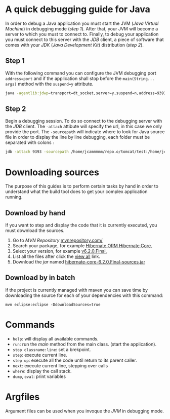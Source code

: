 A quick debugging guide for Java
=================================================
In order to debug a Java application you must start the JVM (_Java Virtual Machine_) in debugging mode (_step 1_). After that, your JVM will become a server to which you must to connect to. Finally, to debug your application you must connect to this server with the _JDB_ client, a piece of software that comes with your _JDK_ (_Java Development Kit_) distribution (_step 2_).

Step 1
---------------------------------------
With the following command you can configure the JVM debugging port `address=port` and if the application shall stop before the `main(String... args)` method with the `suspend=y` attribute.
```sh
java -agentlib:jdwp=transport=dt_socket,server=y,suspend=n,address=9393 MyClass
```

Step 2
---------------------------------------
Begin a debugging session. To do so connect to the debugging server with the 
_JDB_ client. The `-attach` attibute will specify the url, in this case we only provide the port. The `-sourcepath` will indicate where to look for Java source file in order to display the line by line debugging, each folder must be separated with colons `:`
```sh
jdb -attach 9393 -sourcepath /home/jcammmmm/repo.o/tomcat/test:/home/jcammmmm/repo.o/tomcat/java
```

Downloading sources
=================================================
The purpose of this guides is to perform certain tasks by hand in order to understand what the build tool does to get your complex application running.

Download by hand
---------------------------------------
If you want to step and display the code that it is currently executed, you must download the sources.

1. Go to _MVN Repository_ [mvnrepository.com/](https://mvnrepository.com/)
2. Search your package, for example [Hibernate ORM Hibernate Core.](https://mvnrepository.com/artifact/org.hibernate.orm/hibernate-core)
3. Select your version, for example [v6.2.0.Final.](https://mvnrepository.com/artifact/org.hibernate.orm/hibernate-core/6.2.0.Final)
4. List all the files after click the [view all](https://repo1.maven.org/maven2/org/hibernate/orm/hibernate-core/6.2.0.Final/) link.
5. Download the _jar_ named [hibernate-core-6.2.0.Final-sources.jar](https://repo1.maven.org/maven2/org/hibernate/orm/hibernate-core/6.2.0.Final/hibernate-core-6.2.0.Final-sources.jar)

Download by in batch
---------------------------------------
If the project is currently managed with maven you can save time by downloading the source for each of your dependencies with this command:
```
mvn eclipse:eclipse -DdownloadSources=true
```

Commands
=================================================
* `help`: will display all available commands.
* `run`: run the _main_ method from the main class. (start the application).
* `stop classname:line`: set a brekpoint.
* `step`: execute current line.
* `step up`: execute all the code until return to its parent caller.
* `next`: execute current line, stepping over calls
* `where`: display the call stack.
* `dump`, `eval`: print variables

Argfiles
=================================================
Argument files can be used when you invoque the _JVM_ in debugging mode.

